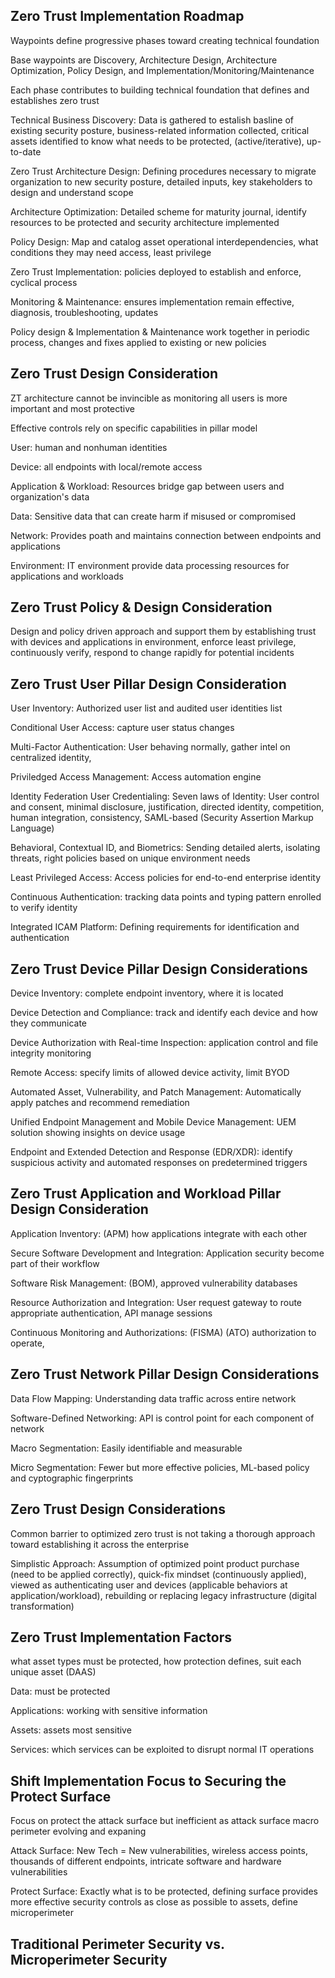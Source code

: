 ## Zero Trust Implementation Roadmap

Waypoints define progressive phases toward creating technical foundation

Base waypoints are Discovery, Architecture Design, Architecture Optimization, Policy Design, and Implementation/Monitoring/Maintenance

Each phase contributes to building technical foundation that defines and establishes zero trust 

Technical Business Discovery: Data is gathered to estalish basline of existing security posture, business-related information collected, critical assets identified to know what needs to be protected, (active/iterative), up-to-date

Zero Trust Architecture Design: Defining procedures necessary to migrate organization to new security posture, detailed inputs, key stakeholders to design and understand scope

Architecture Optimization: Detailed scheme for maturity journal, identify resources to be protected and security architecture implemented
    
Policy Design: Map and catalog asset operational interdependencies, what conditions they may need access, least privilege

Zero Trust Implementation: policies deployed to establish and enforce, cyclical process

Monitoring & Maintenance:  ensures implementation remain effective, diagnosis, troubleshooting, updates

Policy design & Implementation & Maintenance  work together in periodic process, changes and fixes applied to existing or new policies

## Zero Trust Design Consideration

ZT architecture cannot be invincible as monitoring all users is more important and most protective

Effective controls rely on specific capabilities in pillar model

User: human and nonhuman identities

Device: all endpoints with local/remote access

Application & Workload: Resources bridge gap between users and organization's data

Data: Sensitive data that can create harm if misused or compromised

Network: Provides poath and maintains connection between endpoints and applications

Environment: IT environment provide data processing resources for applications and workloads

## Zero Trust Policy & Design Consideration

Design and policy driven approach and support them by establishing trust with devices and applications in environment, enforce least privilege, continuously verify, respond to change rapidly for potential incidents

## Zero Trust User Pillar Design Consideration

User Inventory: Authorized user list and audited user identities list

Conditional User Access: capture user status changes

Multi-Factor Authentication: User behaving normally, gather intel on centralized identity, 

Priviledged Access Management: Access automation engine 

Identity Federation User Credentialing: Seven laws of Identity: User control and consent, minimal disclosure, justification, directed identity, competition, human integration, consistency, SAML-based (Security Assertion Markup Language)

Behavioral, Contextual ID, and Biometrics: Sending detailed alerts, isolating threats, right policies based on unique environment needs

Least Privileged Access: Access policies for end-to-end enterprise identity

Continuous Authentication: tracking data points and typing pattern enrolled to verify identity 

Integrated ICAM Platform: Defining requirements for identification and authentication

## Zero Trust Device Pillar Design Considerations

Device Inventory: complete endpoint inventory, where it is located

Device Detection and Compliance: track and identify each device and how they communicate 

Device Authorization with Real-time Inspection: application control and file integrity monitoring

Remote Access: specify limits of allowed device activity, limit BYOD

Automated Asset, Vulnerability, and Patch Management: Automatically apply patches and recommend remediation

Unified Endpoint Management and Mobile Device Management:  UEM solution showing insights on device usage

Endpoint and Extended Detection and Response (EDR/XDR): identify suspicious activity and automated responses on predetermined triggers

## Zero Trust Application and Workload Pillar Design Consideration

Application Inventory: (APM) how applications integrate with each other

Secure Software Development and Integration: Application security become part of their workflow

Software Risk Management: (BOM), approved vulnerability databases 

Resource Authorization and Integration: User request gateway to route appropriate authentication, API manage sessions

Continuous Monitoring and Authorizations: (FISMA) (ATO) authorization to operate, 

## Zero Trust Network Pillar Design Considerations

Data Flow Mapping: Understanding data traffic across entire network

Software-Defined Networking: API is control point for each component of network

Macro Segmentation: Easily identifiable and measurable 

Micro Segmentation: Fewer but more effective policies, ML-based policy and cyptographic fingerprints

## Zero Trust Design Considerations

Common barrier to optimized zero trust is not taking a thorough approach toward establishing it across the enterprise

Simplistic Approach: Assumption of optimized point product purchase (need to be applied correctly), quick-fix mindset (continuously applied), viewed as authenticating user and devices (applicable behaviors at application/workload), rebuilding or replacing legacy infrastructure (digital transformation)

## Zero Trust Implementation Factors

what asset types must be protected, how protection defines, suit each unique asset (DAAS)

Data: must be protected

Applications: working with sensitive information

Assets: assets most sensitive

Services: which services can be exploited to disrupt normal IT operations

## Shift Implementation Focus to Securing the Protect Surface

Focus on protect the attack surface but inefficient as attack surface macro perimeter evolving and expaning

Attack Surface: New Tech = New vulnerabilities, wireless access points, thousands of different endpoints, intricate software and hardware vulnerabilities

Protect Surface: Exactly what is to be protected, defining surface provides more effective security controls as close as possible to assets, define microperimeter

## Traditional Perimeter Security vs. Microperimeter Security







